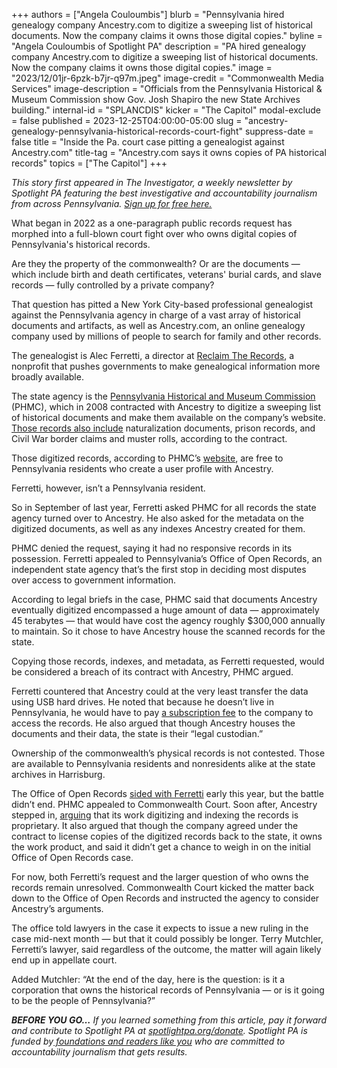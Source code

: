+++
authors = ["Angela Couloumbis"]
blurb = "Pennsylvania hired genealogy company Ancestry.com to digitize a sweeping list of historical documents. Now the company claims it owns those digital copies."
byline = "Angela Couloumbis of Spotlight PA"
description = "PA hired genealogy company Ancestry.com to digitize a sweeping list of historical documents. Now the company claims it owns those digital copies."
image = "2023/12/01jr-6pzk-b7jr-q97m.jpeg"
image-credit = "Commonwealth Media Services"
image-description = "Officials from the Pennsylvania Historical & Museum Commission show Gov. Josh Shapiro the new State Archives building."
internal-id = "SPLANCDIS"
kicker = "The Capitol"
modal-exclude = false
published = 2023-12-25T04:00:00-05:00
slug = "ancestry-genealogy-pennsylvania-historical-records-court-fight"
suppress-date = false
title = "Inside the Pa. court case pitting a genealogist against Ancestry.com"
title-tag = "Ancestry.com says it owns copies of PA historical records"
topics = ["The Capitol"]
+++

<em>This story first appeared in The Investigator, a weekly newsletter by Spotlight PA featuring the best investigative and accountability journalism from across Pennsylvania. </em><a href="https://www.spotlightpa.org/newsletters"><em>Sign up for free here.</em></a><em></em>

What began in 2022 as a one-paragraph public records request has morphed into a full-blown court fight over who owns digital copies of Pennsylvania&#39;s historical records.

Are they the property of the commonwealth? Or are the documents — which include birth and death certificates, veterans&#39; burial cards, and slave records — fully controlled by a private company?

That question has pitted a New York City-based professional genealogist against the Pennsylvania agency in charge of a vast array of historical documents and artifacts, as well as Ancestry.com, an online genealogy company used by millions of people to search for family and other records.

<script src="https://www.spotlightpa.org/embed.js" async></script><div data-spl-embed-version="1" data-spl-src="https://www.spotlightpa.org/embeds/newsletter/"></div>

The genealogist is Alec Ferretti, a director at <a href="https://www.reclaimtherecords.org/about/">Reclaim The Records</a>, a nonprofit that pushes governments to make genealogical information more broadly available.

The state agency is the <a href="https://www.phmc.pa.gov/About/Pages/default.aspx">Pennsylvania Historical and Museum Commission</a> (PHMC), which in 2008 contracted with Ancestry to digitize a sweeping list of historical documents and make them available on the company’s website. <a href="https://www.ancestry.com/ai/collections/PA/StateArchives?o_xid=56827&amp;o_lid=56827&amp;o_sch=Library%2FAssoc.">Those records also include</a> naturalization documents, prison records, and Civil War border claims and muster rolls, according to the contract.

Those digitized records, according to PHMC’s <a href="https://www.phmc.pa.gov/Archives/Research-Online/Pages/Ancestry-PA.aspx">website</a>, are free to Pennsylvania residents who create a user profile with Ancestry.

Ferretti, however, isn’t a Pennsylvania resident.

So in September of last year, Ferretti asked PHMC for all records the state agency turned over to Ancestry. He also asked for the metadata on the digitized documents, as well as any indexes Ancestry created for them.

PHMC denied the request, saying it had no responsive records in its possession. Ferretti appealed to Pennsylvania’s Office of Open Records, an independent state agency that’s the first stop in deciding most disputes over access to government information.

According to legal briefs in the case, PHMC said that documents Ancestry eventually digitized encompassed a huge amount of data — approximately 45 terabytes — that would have cost the agency roughly $300,000 annually to maintain. So it chose to have Ancestry house the scanned records for the state.

Copying those records, indexes, and metadata, as Ferretti requested, would be considered a breach of its contract with Ancestry, PHMC argued.

Ferretti countered that Ancestry could at the very least transfer the data using USB hard drives. He noted that because he doesn’t live in Pennsylvania, he would have to pay <a href="https://www.ancestry.com/dna/?o_xid=79107&amp;o_lid=79107&amp;o_sch=Paid+Search+Brand&amp;ancid=wwb6eax3kz&amp;s_kwcid=ancestry+dna+ethnicity&amp;gad_source=1&amp;gclid=Cj0KCQiAm4WsBhCiARIsAEJIEzXK4HOy58MQ3jz_0PcWZ6vcO5yIQSAwfDPmSw47c6qEM0AgAmDsxtkaAg55EALw_wcB&amp;gclsrc=aw.ds">a subscription fee</a> to the company to access the records. He also argued that though Ancestry houses the documents and their data, the state is their “legal custodian.”

Ownership of the commonwealth’s physical records is not contested. Those are available to Pennsylvania residents and nonresidents alike at the state archives in Harrisburg.

The Office of Open Records <a href="https://www.openrecords.pa.gov/Appeals/DocketGetFile.cfm?id=112029">sided with Ferretti</a> early this year, but the battle didn’t end. PHMC appealed to Commonwealth Court. Soon after, Ancestry stepped in, <a href="https://www.openrecords.pa.gov/Appeals/DocketGetFile.cfm?id=134389">arguing</a> that its work digitizing and indexing the records is proprietary. It also argued that though the company agreed under the contract to license copies of the digitized records back to the state, it owns the work product, and said it didn’t get a chance to weigh in on the initial Office of Open Records case.

<script src="https://www.spotlightpa.org/embed.js" async></script><div data-spl-embed-version="1" data-spl-src="https://www.spotlightpa.org/embeds/donate/"></div>

For now, both Ferretti’s request and the larger question of who owns the records remain unresolved. Commonwealth Court kicked the matter back down to the Office of Open Records and instructed the agency to consider Ancestry’s arguments.

The office told lawyers in the case it expects to issue a new ruling in the case mid-next month — but that it could possibly be longer. Terry Mutchler, Ferretti’s lawyer, said regardless of the outcome, the matter will again likely end up in appellate court.

Added Mutchler: “At the end of the day, here is the question: is it a corporation that owns the historical records of Pennsylvania — or is it going to be the people of Pennsylvania?” <em></em>

<strong><em>BEFORE YOU GO…</em></strong><em> If you learned something from this article, pay it forward and contribute to Spotlight PA at </em><a href="http://spotlightpa.org/donate"><em>spotlightpa.org/donate</em></a><em>. Spotlight PA is funded by</em><a href="https://www.spotlightpa.org/support"><em> foundations and readers like you</em></a><em> who are committed to accountability journalism that gets results.</em>

